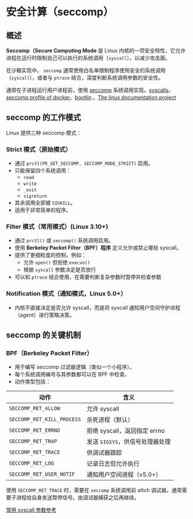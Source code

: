 # 安全计算（seccomp）

## 概述

**Seccomp（Secure Computing Mode** 是 Linux 内核的一项安全特性，它允许进程在运行时限制自己可以执行的系统调用（`syscall`），以减少攻击面。

在沙箱实现中， `seccomp` 通常使用白名单限制程序使用安全的系统调用（`syscall`），或者与 `ptrace` 结合，深度判断系统调用参数的安全性。

通常在子进程运行用户进程前，使用 [seccomp](https://man7.org/linux/man-pages/man2/seccomp.2.html) 系统调用实现。[syscalls](https://man7.org/linux/man-pages/man2/syscalls.2.html)。[seccomp profile of docker](https://github.com/moby/moby/blob/master/profiles/seccomp/default.json)。[bootlin](https://bootlin.com) 。[The linux documentation project](https://tldp.org/guides.html)

## seccomp 的工作模式

Linux 提供三种 seccomp 模式：

### **Strict 模式（原始模式）**

- 通过 `prctl(PR_SET_SECCOMP, SECCOMP_MODE_STRICT)` 启用。
- 只能保留四个系统调用：
  - `read`
  - `write`
  - `_exit`
  - `sigreturn`
- 其余调用全部被 `SIGKILL`。
- 适用于非常简单的程序。

### **Filter 模式（常用模式）(Linux 3.10+)**

- 通过 `prctl()` 或 `seccomp()` 系统调用启用。
- 使用 **Berkeley Packet Filter（BPF）程序** 定义允许或禁止哪些 syscall。
- 提供了更细粒度的控制，例如：
  - 允许 `open()` 但拒绝 `execve()`
  - 根据 `syscall` 参数决定是否放行
- 可以和 `ptrace` 结合使用，在需要判断复杂参数时暂停并检查参数

### **Notification 模式（通知模式，Linux 5.0+）**

- 内核不直接决定是否允许 syscall，而是将 syscall 通知用户空间守护进程（agent）进行策略决策。

## seccomp 的关键机制

### BPF（Berkeley Packet Filter）

- 用于编写 seccomp 过滤器逻辑（类似一个小程序）。
- 每个系统调用编号与其参数都可以在 BPF 中检查。
- 动作类型包括：

| 动作                         | 含义                    |
| -------------------------- | --------------------- |
| `SECCOMP_RET_ALLOW`        | 允许 syscall            |
| `SECCOMP_RET_KILL_PROCESS` | 杀死进程（默认）              |
| `SECCOMP_RET_ERRNO`        | 拒绝 syscall，返回指定 errno |
| `SECCOMP_RET_TRAP`         | 发送 `SIGSYS`，供信号处理器处理  |
| `SECCOMP_RET_TRACE`        | 供调试器跟踪                |
| `SECCOMP_RET_LOG`          | 记录日志但允许执行             |
| `SECCOMP_RET_USER_NOTIF`   | 通知用户空间进程（v5.0+）       |

使用 `SECCOMP_RET_TRACE` 时，需要在 `seccomp` 系统调用前 attch 调试器，通常需要子进程给自身发送暂停信号。由调试器捕获之后再继续。

[常用 syscall 参数参考](https://aquasecurity.github.io/tracee/dev/docs/events/)
